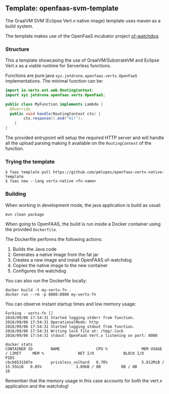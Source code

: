 ## Template: openfaas-svm-template

The GraalVM SVM (Eclipse Vert.x native image) template uses maven as a build system.

The template makes use of the OpenFaaS incubator project [of-watchdog](https://github.com/openfaas-incubator/of-watchdog).

### Structure

This a template showcasing the use of GraalVM/SubstrateVM and Eclipse Vert.x as a viable runtime for Serverless functions.

Functions are pure java `xyz.jetdrone.openfaas.vertx.OpenFaaS` implementations. The minimal function can be:

```java
import io.vertx.ext.web.RoutingContext;
import xyz.jetdrone.openfaas.vertx.OpenFaaS;

public class MyFunction implements Lambda {
  @Override
  public void handle(RoutingContext ctx) {
		ctx.response().end("Hi!");
	}
}
```

The provided entrypoint will setup the required HTTP server and will handle all the upload parsing making it available on the
`RoutingContext` of the function.

### Trying the template

```
$ faas template pull https://github.com/pmlopes/openfaas-vertx-native-template
$ faas new --lang vertx-native <fn-name>
```

### Building

When working in development mode, the java application is build as usual:

```
mvn clean package
```

When going to OpenFAAS, the build is run inside a Docker container using the provided `Dockerfile`.

The Dockerfile performs the following actions:

1. Builds the Java code
2. Generates a native image from the fat jar
3. Creates a new image and install OpenFAAS of-watchdog
4. Copies the native image to the new container
5. Configures the watchdog

You can also run the Dockerfile locally:

```
docker build -t my-vertx-fn .
docker run --rm -p 8080:8080 my-vertx-fn
```

You can observe instant startup times and low memory usage:

```
Forking - vertx-fn []
2018/09/06 17:54:31 Started logging stderr from function.
2018/09/06 17:54:31 OperationalMode: http
2018/09/06 17:54:31 Started logging stdout from function.
2018/09/06 17:54:31 Writing lock file at: /tmp/.lock
2018/09/06 17:54:31 stdout: OpenFaaS Vert.x listening on port: 8000
```

```
docker stats
CONTAINER ID        NAME                CPU %               MEM USAGE / LIMIT     MEM %               NET I/O             BLOCK I/O           PIDS
cbcb653158fe        priceless_volhard   0.70%               5.812MiB / 15.55GiB   0.05%               3.09kB / 0B         0B / 0B             10
```

Remember that the memory usage in this case accounts for both the vert.x application and the watchdog!
